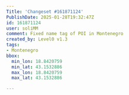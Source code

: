 ```yaml
---
Title: 'Changeset #161871124'
PublishDate: 2025-01-28T19:32:47Z
id: 161871124
user: soliMM
comment: Fixed name tag of POI in Montenegro
created_by: Level0 v1.3
tags:
- Montenegro
bbox:
  min_lon: 18.8420759
  min_lat: 43.1532886
  max_lon: 18.8420759
  max_lat: 43.1532886

---
```

